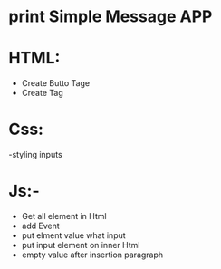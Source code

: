 # print Simple Message APP

# HTML:
- Create Butto Tage
- Create  Tag
# Css:
-styling inputs
# Js:-
- Get all element in Html
- add Event 
- put elment value what input
- put input element on inner Html
- empty value after insertion paragraph
